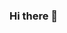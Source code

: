 ### Hi there 👋

<!--

<h1 align="center">Jeongkyu Kim 👋</h1>
<h3 align="center">📚 Technology Stack 📚</h3>

[![Github](https://www.codenary.co.kr/widget/github/api?username=김정규-11)](https://www.codenary.co.kr/user-profile/detail/김정규-11?github_ride=true&utm_source=github)

<p align="center">
  <img src="https://img.shields.io/badge/-JAVASCRIPT-brighten" alt="badge"/>&nbsp
  <img src="https://img.shields.io/badge/-REACT.JS-brighten" alt="badge"/>&nbsp
  <img src="https://img.shields.io/badge/-VUE.JS-brighten" alt="badge"/>&nbsp
  <img src="https://img.shields.io/badge/-SCSS-brighten" alt="badge"/>&nbsp
  <img src="https://img.shields.io/badge/-HTML-brighten" alt="badge"/>
  <br>
  <img src="https://img.shields.io/badge/-LARAVEL-blue" alt="badge"/>&nbsp
  <img src="https://img.shields.io/badge/-ANGULAR.JS-blue" alt="badge"/>&nbsp
  <img src="https://img.shields.io/badge/-mysql-blue" alt="badge"/>&nbsp
  <br>
  <img src="https://img.shields.io/badge/-Git-black" alt="badge"/>&nbsp
  <img src="https://img.shields.io/badge/-Slack-black" alt="badge"/>&nbsp
  <img src="https://img.shields.io/badge/-Teams-black" alt="badge"/>&nbsp
  <img src="https://img.shields.io/badge/-Jira-black" alt="badge"/>&nbsp
  <img src="https://img.shields.io/badge/-Figma-black" alt="badge"/>&nbsp
  <img src="https://img.shields.io/badge/-Photoshop-black" alt="badge"/>&nbsp
</p>

<p align="center">
  <a href="mailto:heykkyu@gmail.com" target="_blank"><img src="https://img.shields.io/badge/Gmail-d14836?style=flat-square&logo=Gmail&logoColor=white&link=mailto:heykkyu@gmail.com"/></a>&nbsp;
  <a href="//www.linkedin.com/in/heykkyu" target="_blank"> <img src="https://img.shields.io/badge/-Linkedin-blue" alt="linkedin" /></a>&nbsp;
   <a href="//blog.naver.com/heysiki" target="_blank"> <img src="https://img.shields.io/badge/-blog-green" alt="blog" /></a>
</p>

<h3 align="center">•••</h3>

<br></br>
A detail-oriented front-end developer experience building and maintaining responsive websites in the e-commerce industry including B2C and B2B. Proficient in JavaScript, CSS, HTML, Vue.js and React.js. Passionate about creating better UI/UX page for target customers and improving page with restful API and projects structure.  

<br></br>
<p align="center">
  <a href="https://www.buymeacoffee.com/heykkyu" target="_blank"><img src="https://cdn.buymeacoffee.com/buttons/v2/default-yellow.png" alt="Buy Me A Coffee" height="40px" width="160px" ></a>
</p>

<br></br>
<!-- ##
## WORK EXPERIENCE
###  [**키메디 Keymedi**, SEOUL, KOREA]
A company that services a closed site that provides medical-related content like webinars, live and vod contents.

#### Project
- React 및 Mobx를 통한 상태관리 데이터를 사용하 신규 페이지 구축
- Live 방송 카운트 다운 구현과 상태값을 useEffect를 사용하여 페이지 전환 및 socket을 통한 실시간 채팅 기능 구현
- **사용기술**: React.js, Mobx, socket, SCSS, styled-components, moment.js


###  [**모바일 닥터 Mobile Doctor**, SEOUL, KOREA]
A company for doctors and patients for medical video chat service.


#### Project
- 의료인과 환자들을 연결하느 socket 및 web-rtc를 사용하여 화상채팅 기능 구현
- 의료인 중심의 PC Site와 환자 중심의 Mobile 사이트를 각각 구현
- **사용기술**: React.js, Redux-saga,socket, WEB-RTC, SCSS, styled-components, moment.js

###  [**루나소프트 LUNASOFT**, SEOUL, KOREA]
A partner of Kakao & Naver with leading to design and develop conversational experiences across mobile, web and chatbots in Korea.


#### Project
- **사용기술**: Vue.js, Laravel and SCSS
- https://lunasoft.co.kr

###  [**데브시스터즈 DEVSISTERS**, SEOUL, KOREA]


#### Project
- **사용기술**: Vue.js, fullpage.js and SCSS
- https://cookierunfont.com  

##
## EDUCATION
### SANGMYUNG UNVERSITY, CHEONAN, KOREA
- 2011.03 - 2017.08
- Business and Industrial Engineering
- 4.1 / 4.5 Scores
- https://www.smu.ac.kr/eng1

### UNIVERSITY OF MISSOURI ST.LOUIS, SAINT LOUIS, MISSOURI, UNITED SATES
- 2015.08 - 2016.05
- 1 Year Exchange Student Program
- https://www.umsl.edu   -->
